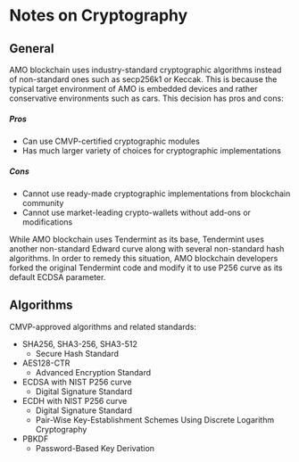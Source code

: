 # Notes on Cryptography

## General
AMO blockchain uses industry-standard cryptographic algorithms instead of non-standard ones such as secp256k1 or Keccak. This is because the typical target environment of AMO is embedded devices and rather conservative environments such as cars. This decision has pros and cons:

##### Pros
- Can use CMVP-certified cryptographic modules
- Has much larger variety of choices for cryptographic implementations

##### Cons
- Cannot use ready-made cryptographic implementations from blockchain community
- Cannot use market-leading crypto-wallets without add-ons or modifications

While AMO blockchain uses Tendermint as its base, Tendermint uses another non-standard Edward curve along with several non-standard hash algorithms. In order to remedy this situation, AMO blockchain developers forked the original Tendermint code and modify it to use P256 curve as its default ECDSA parameter.

## Algorithms
CMVP-approved algorithms and related standards:
- SHA256, SHA3-256, SHA3-512
    - Secure Hash Standard
- AES128-CTR
    - Advanced Encryption Standard
- ECDSA with NIST P256 curve
    - Digital Signature Standard
- ECDH with NIST P256 curve
    - Digital Signature Standard
    - Pair-Wise Key-Establishment Schemes Using Discrete Logarithm Cryptography
- PBKDF
    - Password-Based Key Derivation
